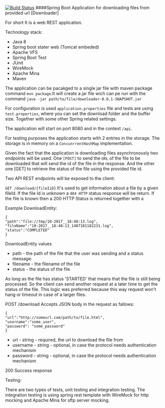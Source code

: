 [![Build Status](https://travis-ci.org/vjroby/downloader.svg?branch=master)](https://travis-ci.org/vjroby/downloader)
####Spring Boot Application for downloading files from provided url [Downloader]

 For short It is a web REST application.

Technology stack:

* Java 8 
* Spring boot stater web (Tomcat embeded)
* Apache VFS
* Spring Boot Test
* JUnit
* WireMock
* Apache Mina
* Maven

The application can be pacakged to a single jar file with maven package command `mvn package`.It will create a jar file wich can pe run with the command `java -jar path/to/file/downloader-0.0.1-SNAPSHOT.jar`

For configuration is used `application.properties` file and tests are using `test.properties`, where you can set the download folder and the buffer size. Together with some other Spring related settings.

The application will start on port 8080 and in the context `/api`. 

For testing purposes the application starts with 2 entries in the storage. The storage is in memory on a `ConcunrrentHashMap` implementation.

Given the fact that the application is downloading files asynchronously two endpoints will be used. One `[POST]` to send the `URL` of the file to be downloaded that will send the id of the file in the response. And the other one [GET] to retrieve the status of the file using the provided file id.

Two API REST endpoints will be exposed to the client:

`GET /download/{fileIiD}`
It's used to get information about a file by a given fileId. If the file Id is unknown a `404 HTTP` status response will be return.
If the file is known then a 200 HTTP Status is returned together with a 

Example DownloadEntity:

    {
    "path":"file://tmp/10-2017__18:48:13.log", 
    "fileName":"10-2017__18:48:13_1487181182231.log", 
    "status":"COMPLETED"
    }

DownloadEntity values

* path - the path of the file that the user was sending and a status message. 
* filename - the filename of the file
* status - the status of the file

As long as the file has status 'STARTED' that means that the file is still being processed. So the client can send another request at a later time to get the status of the file. This logic was preferred because this way request won't hang or timeout in case of a larger files.

POST /download 
Accepts JSON body in the request as fallows:

    {
    "url":"http://someurl.com/path/to/file.html",
    "username":"some_user",
    "password": "some_password"
    }

* url - string - required, the url to download the file from
* username - string - optional, in case the protocol needs authentication mechanism
* password - string - optional, in case the protocol needs authentication mechanism

200 Success response


Testing:

There are two types of tests, unit testing and integration testing. The integration testing is using spring rest template with WireMock for http mocking and Apache Mina for sftp server mocking.